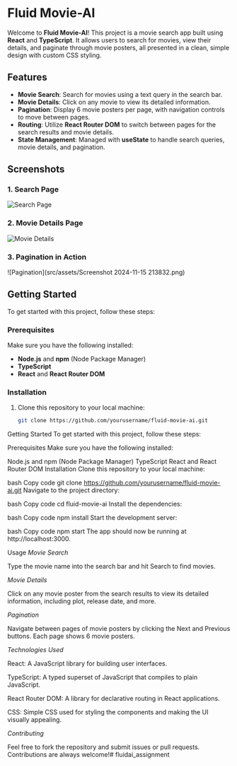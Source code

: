 # Fluid Movie-AI

Welcome to **Fluid Movie-AI**! This project is a movie search app built using **React** and **TypeScript**. It allows users to search for movies, view their details, and paginate through movie posters, all presented in a clean, simple design with custom CSS styling.

## Features

- **Movie Search**: Search for movies using a text query in the search bar.
- **Movie Details**: Click on any movie to view its detailed information.
- **Pagination**: Display 6 movie posters per page, with navigation controls to move between pages.
- **Routing**: Utilize **React Router DOM** to switch between pages for the search results and movie details.
- **State Management**: Managed with **useState** to handle search queries, movie details, and pagination.

## Screenshots

### 1. Search Page
![Search Page](public/images/search-page.png)

### 2. Movie Details Page
![Movie Details](public/images/movie-details.png)

### 3. Pagination in Action
![Pagination](src/assets/Screenshot 2024-11-15 213832.png)

## Getting Started

To get started with this project, follow these steps:

### Prerequisites

Make sure you have the following installed:

- **Node.js** and **npm** (Node Package Manager)
- **TypeScript**
- **React** and **React Router DOM**

### Installation

1. Clone this repository to your local machine:

   ```bash
   git clone https://github.com/yourusername/fluid-movie-ai.git


Getting Started
To get started with this project, follow these steps:

Prerequisites
Make sure you have the following installed:

Node.js and npm (Node Package Manager)
TypeScript
React and React Router DOM
Installation
Clone this repository to your local machine:

bash
Copy code
git clone https://github.com/yourusername/fluid-movie-ai.git
Navigate to the project directory:

bash
Copy code
cd fluid-movie-ai
Install the dependencies:

bash
Copy code
npm install
Start the development server:

bash
Copy code
npm start
The app should now be running at http://localhost:3000.

Usage
*Movie Search*

Type the movie name into the search bar and hit Search to find movies.

*Movie Details*

Click on any movie poster from the search results to view its detailed information, including plot, release date, and more.

*Pagination*

Navigate between pages of movie posters by clicking the Next and Previous buttons. Each page shows 6 movie posters.

*Technologies Used*

React: A JavaScript library for building user interfaces.

TypeScript: A typed superset of JavaScript that compiles to plain JavaScript.

React Router DOM: A library for declarative routing in React applications.

CSS: Simple CSS used for styling the components and making the UI visually appealing.

*Contributing*

Feel free to fork the repository and submit issues or pull requests. Contributions are always welcome!# fluidai_assignment
